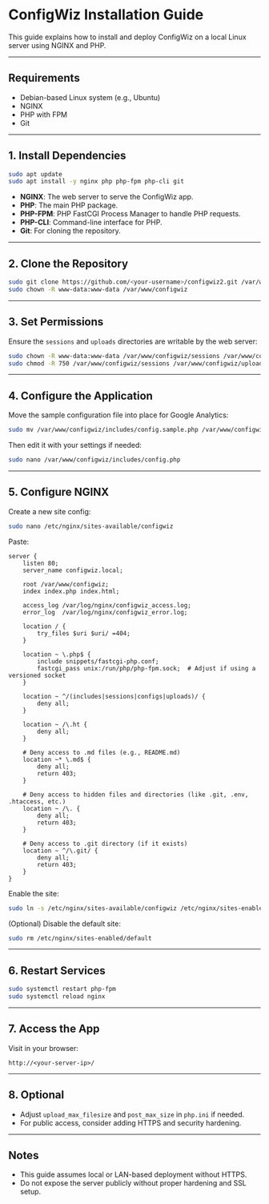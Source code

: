# ConfigWiz Installation Guide

This guide explains how to install and deploy ConfigWiz on a local Linux server using NGINX and PHP.

---

## Requirements

- Debian-based Linux system (e.g., Ubuntu)
- NGINX
- PHP with FPM
- Git

---

## 1. Install Dependencies

```bash
sudo apt update
sudo apt install -y nginx php php-fpm php-cli git
```

- **NGINX**: The web server to serve the ConfigWiz app.
- **PHP**: The main PHP package.
- **PHP-FPM**: PHP FastCGI Process Manager to handle PHP requests.
- **PHP-CLI**: Command-line interface for PHP.
- **Git**: For cloning the repository.

---

## 2. Clone the Repository

```bash
sudo git clone https://github.com/<your-username>/configwiz2.git /var/www/configwiz
sudo chown -R www-data:www-data /var/www/configwiz
```

---

## 3. Set Permissions

Ensure the `sessions` and `uploads` directories are writable by the web server:

```bash
sudo chown -R www-data:www-data /var/www/configwiz/sessions /var/www/configwiz/uploads
sudo chmod -R 750 /var/www/configwiz/sessions /var/www/configwiz/uploads
```

---

## 4. Configure the Application

Move the sample configuration file into place for Google Analytics:

```bash
sudo mv /var/www/configwiz/includes/config.sample.php /var/www/configwiz/includes/config.php
```

Then edit it with your settings if needed:

```bash
sudo nano /var/www/configwiz/includes/config.php
```

---

## 5. Configure NGINX

Create a new site config:

```bash
sudo nano /etc/nginx/sites-available/configwiz
```

Paste:

```nginx
server {
    listen 80;
    server_name configwiz.local;

    root /var/www/configwiz;
    index index.php index.html;

    access_log /var/log/nginx/configwiz_access.log;
    error_log  /var/log/nginx/configwiz_error.log;

    location / {
        try_files $uri $uri/ =404;
    }

    location ~ \.php$ {
        include snippets/fastcgi-php.conf;
        fastcgi_pass unix:/run/php/php-fpm.sock;  # Adjust if using a versioned socket
    }

    location ~ ^/(includes|sessions|configs|uploads)/ {
        deny all;
    }

    location ~ /\.ht {
        deny all;
    }

    # Deny access to .md files (e.g., README.md)
    location ~* \.md$ {
        deny all;
        return 403;
    }

    # Deny access to hidden files and directories (like .git, .env, .htaccess, etc.)
    location ~ /\. {
        deny all;
        return 403;
    }

    # Deny access to .git directory (if it exists)
    location ~ ^/\.git/ {
        deny all;
        return 403;
    }
}
```

Enable the site:

```bash
sudo ln -s /etc/nginx/sites-available/configwiz /etc/nginx/sites-enabled/
```

(Optional) Disable the default site:

```bash
sudo rm /etc/nginx/sites-enabled/default
```

---

## 6. Restart Services

```bash
sudo systemctl restart php-fpm
sudo systemctl reload nginx
```

---

## 7. Access the App

Visit in your browser:

```
http://<your-server-ip>/
```

---

## 8. Optional

- Adjust `upload_max_filesize` and `post_max_size` in `php.ini` if needed.
- For public access, consider adding HTTPS and security hardening.

---

## Notes

- This guide assumes local or LAN-based deployment without HTTPS.
- Do not expose the server publicly without proper hardening and SSL setup.
